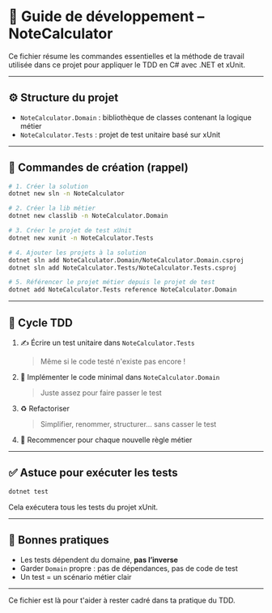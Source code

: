 # 📘 Guide de développement – NoteCalculator

Ce fichier résume les commandes essentielles et la méthode de travail utilisée dans ce projet pour appliquer le TDD en C# avec .NET et xUnit.

---

## ⚙️ Structure du projet

- `NoteCalculator.Domain` : bibliothèque de classes contenant la logique métier
- `NoteCalculator.Tests` : projet de test unitaire basé sur xUnit

---

## 🚀 Commandes de création (rappel)

```bash
# 1. Créer la solution
dotnet new sln -n NoteCalculator

# 2. Créer la lib métier
dotnet new classlib -n NoteCalculator.Domain

# 3. Créer le projet de test xUnit
dotnet new xunit -n NoteCalculator.Tests

# 4. Ajouter les projets à la solution
dotnet sln add NoteCalculator.Domain/NoteCalculator.Domain.csproj
dotnet sln add NoteCalculator.Tests/NoteCalculator.Tests.csproj

# 5. Référencer le projet métier depuis le projet de test
dotnet add NoteCalculator.Tests reference NoteCalculator.Domain
```

---

## 🧪 Cycle TDD

1. ✍️ Écrire un test unitaire dans `NoteCalculator.Tests`  
   > Même si le code testé n'existe pas encore !

2. 🔨 Implémenter le code minimal dans `NoteCalculator.Domain`  
   > Juste assez pour faire passer le test

3. ♻️ Refactoriser  
   > Simplifier, renommer, structurer… sans casser le test

4. 🔁 Recommencer pour chaque nouvelle règle métier

---

## ✅ Astuce pour exécuter les tests

```bash
dotnet test
```

Cela exécutera tous les tests du projet xUnit.

---

## 📌 Bonnes pratiques

- Les tests dépendent du domaine, **pas l’inverse**
- Garder `Domain` propre : pas de dépendances, pas de code de test
- Un test = un scénario métier clair

---

Ce fichier est là pour t'aider à rester cadré dans ta pratique du TDD.

